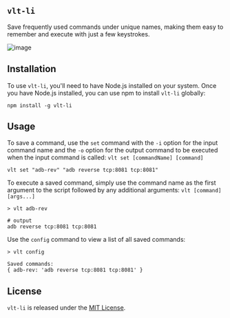 ## `vlt-li`


Save frequently used commands under unique names, making them easy to remember and execute with just a few keystrokes.

![image](https://user-images.githubusercontent.com/65074998/235445875-c4eda997-f58a-434c-a501-29364a4e0c2e.png)


## Installation

To use `vlt-li`, you'll need to have Node.js installed on your system. Once you have Node.js installed, you can use npm to install `vlt-li` globally:

```
npm install -g vlt-li
```
## Usage

To save a command, use the `set` command with the `-i` option for the input command name and the `-o` option for the output command to be executed when the input command is called: `vlt set [commandName] [command]`

```
vlt set "adb-rev" "adb reverse tcp:8081 tcp:8081"
```

To execute a saved command, simply use the command name as the first argument to the script followed by any additional arguments: `vlt [command] [args...]`

```
> vlt adb-rev

# output
adb reverse tcp:8081 tcp:8081
```

Use the `config` command to view a list of all saved commands:

```
> vlt config

Saved commands:
{ adb-rev: 'adb reverse tcp:8081 tcp:8081' }
```

## License

`vlt-li` is released under the [MIT License](https://opensource.org/licenses/MIT).
